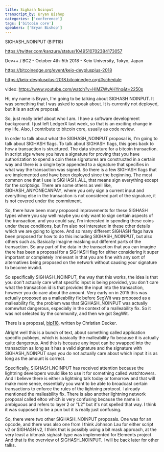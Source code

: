 ```yaml
---
title: Sighash Noinput
transcript_by: Bryan Bishop
categories: ['conference']
tags: ['bitcoin core']
speakers: ['Bryan Bishop']
---
```


SIGHASH\_NOINPUT (BIP118)

<https://twitter.com/kanzure/status/1049510702384173057>


Dev++ / BC2 - October 4th-5th  2018 - Keio University, Tokyo, Japan

<https://bitcoinedge.org/event/keio-devplusplus-2018>

<https://keio-devplusplus-2018.bitcoinedge.org/#schedule>

video: <https://www.youtube.com/watch?v=HlMZWvAHYno&t=2250s>

Hi, my name is Bryan, I'm going to be talking about SIGHASH NOINPUT. It was something that I was asked to speak about. It is currently not deployed, but it is an active proposal.

So, just really brief about who I am.  I have a software development background. I just left LedgerX last week, so that is an exciting change in my life.  Also, I contribute to bitcoin core, usually as code review.

In order to talk about what the SIGHASH\_NOINPUT proposal is, I'm going to talk about SIGHASH flags.  To talk about SIGHASH flags, this goes back to how a transaction is structured.  The data structure for a bitcoin transaction. In script sigs where you have a signature for proving that you have authorization to spend a coin these signatures are constructed in a certain way and there is a single byte appended to a signature that specifies in what way the transaction was signed. So there is a few SIGHASH flags that are implemented and have been deployed since the beginning. The most common one that I use is SIGHASH\_ALL, that means sign everything except for the scriptsigs.  There are some others as well like, SIGHASH\_ANYONECANPAY, where you only sign a current input and everything else in the transaction is not considered part of the signature, it is not covered under the commitment.

So, there have been many proposed improvements for these SIGHASH types where you say well maybe you only want to sign certain aspects of the transaction, and you could say, I'm interested in spending these coins under these conditions, but I'm also not interested in these other details which we are going to ignore. And so many different SIGHASH flags have been proposed for how to do this including SIGHASH\_NOINPUT, but also others such as. Basically imagine masking out different parts of the transaction.  So any part of the data in the transaction that you can imagine there has been a proposal for a SIGHASH flag for either considering it super important or completely irrelevant in that you are fine with any sort of alternatives being proposed on the network without causing your signature to become invalid.

So specifically SIGHASH\_NOINPUT, the way that this works, the idea is that you don't actually care what specific input is being provided, you don't care what the transaction id is that provides the input into the transaction, however you do care about the amount. Very early on in 2015 this was actually proposed as a malleability fix before SegWit was proposed as a malleability fix, the problem was that SIGHASH\_NOINPUT was actually somewhat dangerous, especially in the context of a malleability fix. So it was not selected by the community, and then we got SegWit.

There is a proposal, [bip118](https://github.com/bitcoin/bips/blob/master/bip-0118.mediawiki), written by Christian Decker.

Alright well this is a bunch of text, about something called application specific pubkeys, which is basically the malleability fix because it is actually quite dangerous. And this is because any input can be swapped into the transaction as long as it has a valid signature and the signature with SIGHASH\_NOINPUT says you do not actually care about which input it is as long as the amount is correct.

Specifically, SIGHASH\_NOINPUT has received attention because the lightning developers would like to use it for something called watchtowers.  And I believe there is either a lightning talk today or tomorrow and that will make more sense, essentially you want to be able to broadcast certain transactions to enforce the rules of the lightning protocol.  I already mentioned the malleability fix. There is also another lightning network proposal called eltoo which is very confusing because the name is ambiguous and refers to layer 2 or "L2" but it's not spelled that way.  I think it was supposed to be a pun but it is really just confusing.

So, there were two other SIGHASH\_NOINPUT proposals. One was for an opcode, and there was also one from I think Johnson Lau for either script v2 or SIGHASH v2, I think that is possibly using a bit mask approach, at the very least a bitmask sighash type was implemented for Elements project.  And that is the overview of SIGHASH\_NOINPUT. I will be back later for other talks.
